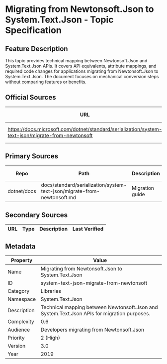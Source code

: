 # Migrating from Newtonsoft.Json to System.Text.Json - Topic Specification

## Feature Description

This topic provides technical mapping between Newtonsoft.Json and System.Text.Json APIs. It covers API equivalents, attribute mappings, and required code changes for applications migrating from Newtonsoft.Json to System.Text.Json. The document focuses on mechanical conversion steps without comparing features or benefits.

## Official Sources

| URL | Type | Description | Last Verified |
| --- | --- | --- | --- |
| https://docs.microsoft.com/dotnet/standard/serialization/system-text-json/migrate-from-newtonsoft | rendered | Migration guide documentation | |

## Primary Sources

| Repo | Path | Description | Last Verified |
| --- | --- | --- | --- |
| dotnet/docs | docs/standard/serialization/system-text-json/migrate-from-newtonsoft.md | Migration guide | |

## Secondary Sources

| URL | Type | Description | Last Verified |
| --- | --- | --- | --- |

## Metadata

| Property | Value |
| --- | --- |
| Name | Migrating from Newtonsoft.Json to System.Text.Json |
| ID | system-text-json-migrate-from-newtonsoft |
| Category | Libraries |
| Namespace | System.Text.Json |
| Description | Technical mapping between Newtonsoft.Json and System.Text.Json APIs for migration purposes. |
| Complexity | 0.6 |
| Audience | Developers migrating from Newtonsoft.Json |
| Priority | 2 (High) |
| Version | 3.0 |
| Year | 2019 |
